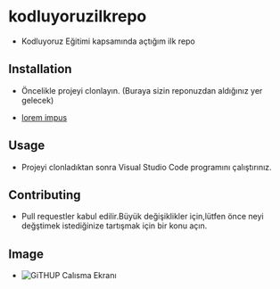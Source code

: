 # kodluyoruzilkrepo
- Kodluyoruz Eğitimi kapsamında açtığım ilk repo
## Installation
- Öncelikle projeyi clonlayın. (Buraya sizin reponuzdan aldığınız yer gelecek)

- [lorem impus](http://google.com.tr)
## Usage
- Projeyi clonladıktan sonra Visual Studio Code programını çalıştırınız.
## Contributing 
- Pull requestler kabul edilir.Büyük değişiklikler için,lütfen önce neyi değştimek istediğinize tartışmak için bir konu açın.
## Image

- ![GiTHUP Calısma Ekranı](jpg/markdown.png)

